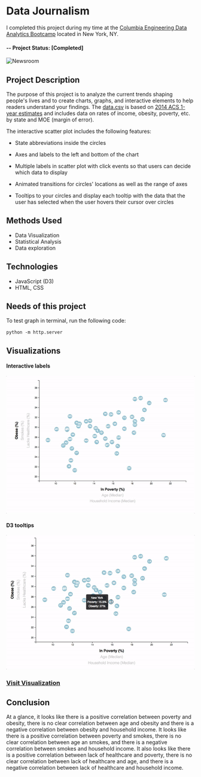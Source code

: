 ﻿# Data Journalism 

I completed this project during my time at the [Columbia Engineering Data Analytics Bootcamp](https://bootcamp.cvn.columbia.edu/data/nyc/landing/?s=Google-Brand&pkw=%2Bdata%20%2Banalytics%20%2Bcolumbia&pcrid=392444639754&pmt=b&utm_source=google&utm_medium=cpc&utm_campaign=%5BS%5D_GRD_Data_Brand_ALL_NYC_BMM_New&utm_term=%2Bdata%20%2Banalytics%20%2Bcolumbia&utm_content=392444639754&s=google&k=%2Bdata%20%2Banalytics%20%2Bcolumbia&gclid=Cj0KCQiA2b7uBRDsARIsAEE9XpFH-2wU0-_7jtxCV_PCkGBR0prlyKtvpF2-nAWU1tO4oYci5h1QStsaAsg5EALw_wcB&gclsrc=aw.ds) located in New York, NY.

#### -- Project Status: [Completed]


![Newsroom](https://media.giphy.com/media/v2xIous7mnEYg/giphy.gif)




## Project Description

The purpose of this project is to analyze the current trends shaping people's lives and to create charts, graphs, and interactive elements to help readers understand your findings. The [data.csv](https://github.com/CarolineDelva/Data_Journalism_D3-Project/tree/master/assets/data) is based on [2014 ACS 1-year estimates](https://factfinder.census.gov/faces/nav/jsf/pages/searchresults.xhtml) and includes data on rates of income, obesity, poverty, etc. by state and MOE (margin of error).

The interactive scatter plot includes the following features:

- State abbreviations inside the circles

- Axes and labels to the left and bottom of the chart

- Multiple labels in scatter plot with click events so that users can decide which data to display 

- Animated transitions for circles' locations as well as the range of axes

- Tooltips to your circles and display each tooltip with the data that the user has selected when the user hovers their cursor over circles 

## Methods Used
* Data Visualization 
* Statistical Analysis
* Data exploration


## Technologies
* JavaScript (D3)
* HTML, CSS


## Needs of this project

To test graph in terminal, run the following code:

```
python -m http.server
```

## Visualizations



#### Interactive labels

![7-animated-scatter](Images/7-animated-scatter.gif)


#### D3 tooltips


![8-tooltip](Images/8-tooltip.gif)


### [Visit Visualization](https://carolinedelva.github.io/Data_Journalism_D3-Project/)




## Conclusion

At a glance, it looks like there is a positive correlation between poverty and obesity, there is no clear correlation between age and obesity and there is a negative correlation between obesity and household income. It looks like there is a positive correlation between poverty and smokes, there is no clear correlation between age an smokes, and there is a negative correlation between smokes and household income. It also looks like there is a positive correlation between lack of healthcare and poverty, there is no clear correlation between lack of healthcare and age, and there is a negative correlation between lack of healthcare and household income.

